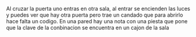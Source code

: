 Al cruzar la puerta uno entras en otra sala, al entrar se encienden las luces y puedes ver que hay otra puerta pero trae un candado que para abrirlo
hace falta un codigo. En una pared hay una nota con una piesta que pone que la clave de la conbinacion se encuentra en un cajon de la sala 

